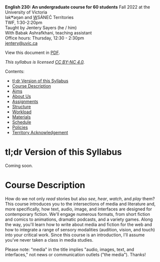 **English 230: An undergraduate course for 60 students** 
Fall 2022 at the University of Victoria  
lək̓ʷəŋən and <u>W</u>SÁNEĆ Territories  
TWF, 1:30-2:20pm  
Taught by Jentery Sayers (he / him)   
With Babak Ashrafkhani, teaching assistant     
Office hours: Thursday, 12:30 - 2:30pm   
[jentery@uvic.ca](mailto:jentery@uvic.ca)

View this document in [PDF](engl230Syllabus2022Sayers.pdf). 

*This syllabus is licensed [CC BY-NC 4.0](https://creativecommons.org/licenses/by-nc/4.0/).*

Contents: 

* [tl;dr Version of this Syllabus](#tldr-version-of-this-syllabus)
* [Course Description](#course-description)             
* [Aims](#aims)    
* [About Us](#about-us)   
* [Assignments](#assignments) 
* [Structure](#structure) 
* [Workload](#workload)
* [Materials](#materials)    
* [Schedule](#schedule)   
* [Policies](#policies) 
* [Territory Acknowledgement](#territory-acknowledgement)   

# tl;dr Version of this Syllabus

Coming soon.

# Course Description 

How do we not only *read* stories but also *see*, *hear*, *watch*, and *play* them? This course introduces you to the intersections of media and literature and, more specifically, how text, audio, image, and interfaces are designed for contemporary fiction. We'll engage numerous formats, from short fiction and comics to animations, dramatic podcasts, and a variety games. Along the way, you'll learn how to write about media and fiction for the web and how to integrate a range of sensory modalities (audition, vision, and touch) into your critical work. Since this course is an introduction, I'll assume you’ve never taken a class in media studies.

Please note: "media" in the title implies "audio, images, text, and interfaces," not news or communication outlets ("the media"). Thanks! 
